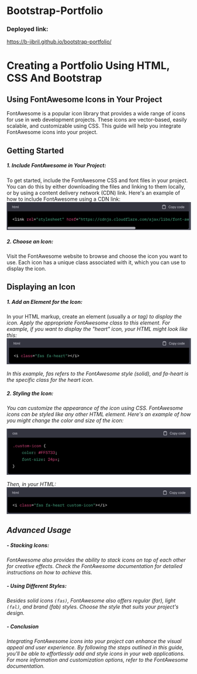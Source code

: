 # Bootstrap-Portfolio

### Deployed link:
https://b-jibril.github.io/bootstrap-portfolio/


# Creating a Portfolio Using HTML, CSS And Bootstrap


## Using FontAwesome Icons in Your Project

FontAwesome is a popular icon library that provides a wide range of icons for use in web development projects. These icons are vector-based, easily scalable, and customizable using CSS. This guide will help you integrate FontAwesome icons into your project.

## Getting Started
##### 1. Include FontAwesome in Your Project:

To get started, include the FontAwesome CSS and font files in your project. You can do this by either downloading the files and linking to them locally, or by using a content delivery network (CDN) link. Here's an example of how to include FontAwesome using a CDN link:
![Card Properties](./images/cdn-link.png)


##### 2. Choose an Icon:

Visit the FontAwesome website to browse and choose the icon you want to use. Each icon has a unique class associated with it, which you can use to display the icon.

## Displaying an Icon
#####  1. Add an Element for the Icon:

In your HTML markup, create an element (usually a <i> or <span> tag) to display the icon. Apply the appropriate FontAwesome class to this element. For example, if you want to display the "heart" icon, your HTML might look like this:
![Card Properties](./images/adding-elements.png)

In this example, fas refers to the FontAwesome style (solid), and fa-heart is the specific class for the heart icon.

 ##### 2. Styling the Icon:

You can customize the appearance of the icon using CSS. FontAwesome icons can be styled like any other HTML element. Here's an example of how you might change the color and size of the icon:

![Card Properties](./images/styling-icon.png)

Then, in your HTML:
![Card Properties](./images/html-icon.png)

## Advanced Usage
##### - Stacking Icons:

FontAwesome also provides the ability to stack icons on top of each other for creative effects. Check the FontAwesome documentation for detailed instructions on how to achieve this.

##### - Using Different Styles:

Besides solid icons `(fas)`, FontAwesome also offers regular (far), light `(fal)`, and brand (fab) styles. Choose the style that suits your project's design.

##### - Conclusion
Integrating FontAwesome icons into your project can enhance the visual appeal and user experience. By following the steps outlined in this guide, you'll be able to effortlessly add and style icons in your web applications. For more information and customization options, refer to the FontAwesome documentation.


